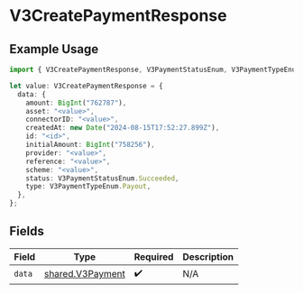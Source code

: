 # V3CreatePaymentResponse

## Example Usage

```typescript
import { V3CreatePaymentResponse, V3PaymentStatusEnum, V3PaymentTypeEnum } from "@formance/formance-sdk/sdk/models/shared";

let value: V3CreatePaymentResponse = {
  data: {
    amount: BigInt("762787"),
    asset: "<value>",
    connectorID: "<value>",
    createdAt: new Date("2024-08-15T17:52:27.899Z"),
    id: "<id>",
    initialAmount: BigInt("758256"),
    provider: "<value>",
    reference: "<value>",
    scheme: "<value>",
    status: V3PaymentStatusEnum.Succeeded,
    type: V3PaymentTypeEnum.Payout,
  },
};
```

## Fields

| Field                                                       | Type                                                        | Required                                                    | Description                                                 |
| ----------------------------------------------------------- | ----------------------------------------------------------- | ----------------------------------------------------------- | ----------------------------------------------------------- |
| `data`                                                      | [shared.V3Payment](../../../sdk/models/shared/v3payment.md) | :heavy_check_mark:                                          | N/A                                                         |